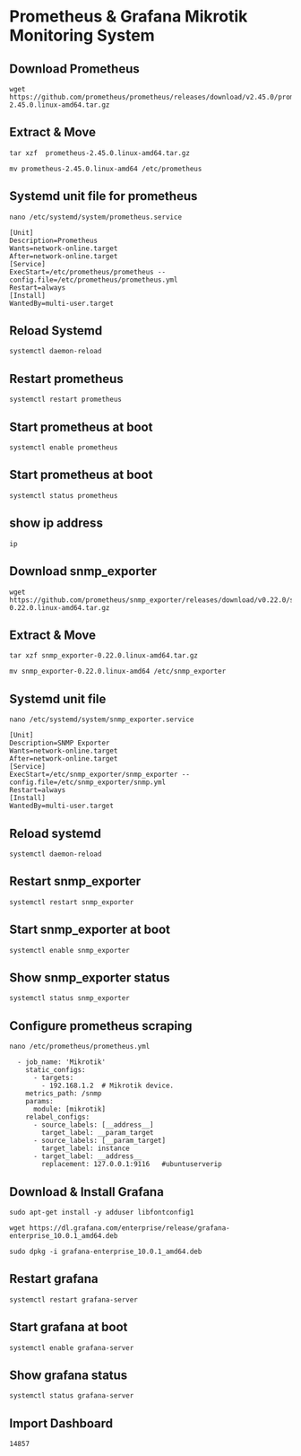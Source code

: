 # Prometheus & Grafana Mikrotik Monitoring System

## Download Prometheus


````
wget https://github.com/prometheus/prometheus/releases/download/v2.45.0/prometheus-2.45.0.linux-amd64.tar.gz
````

## Extract & Move

```
tar xzf  prometheus-2.45.0.linux-amd64.tar.gz
```

```
mv prometheus-2.45.0.linux-amd64 /etc/prometheus
```

## Systemd unit file for prometheus

```
nano /etc/systemd/system/prometheus.service
```

```
[Unit]
Description=Prometheus
Wants=network-online.target
After=network-online.target
[Service]
ExecStart=/etc/prometheus/prometheus --config.file=/etc/prometheus/prometheus.yml
Restart=always
[Install]
WantedBy=multi-user.target
```

## Reload Systemd

```
systemctl daemon-reload
```

## Restart prometheus

```
systemctl restart prometheus
```

## Start prometheus at boot

```
systemctl enable prometheus
```

## Start prometheus at boot

```
systemctl status prometheus
```

## show ip address

```
ip
```

## Download snmp_exporter

```
wget https://github.com/prometheus/snmp_exporter/releases/download/v0.22.0/snmp_exporter-0.22.0.linux-amd64.tar.gz
```

## Extract & Move

```
tar xzf snmp_exporter-0.22.0.linux-amd64.tar.gz
```

```
mv snmp_exporter-0.22.0.linux-amd64 /etc/snmp_exporter
```

## Systemd unit file

```
nano /etc/systemd/system/snmp_exporter.service
```

```
[Unit]
Description=SNMP Exporter
Wants=network-online.target
After=network-online.target
[Service]
ExecStart=/etc/snmp_exporter/snmp_exporter --config.file=/etc/snmp_exporter/snmp.yml
Restart=always
[Install]
WantedBy=multi-user.target
```

## Reload systemd

```
systemctl daemon-reload
```

## Restart snmp_exporter

```
systemctl restart snmp_exporter
```

## Start snmp_exporter at boot

```
systemctl enable snmp_exporter
```

## Show snmp_exporter status

```
systemctl status snmp_exporter
```

## Configure prometheus scraping

```
nano /etc/prometheus/prometheus.yml
```

```
  - job_name: 'Mikrotik'
    static_configs:
      - targets:
        - 192.168.1.2  # Mikrotik device.
    metrics_path: /snmp
    params:
      module: [mikrotik]
    relabel_configs:
      - source_labels: [__address__]
        target_label: __param_target
      - source_labels: [__param_target]
        target_label: instance
      - target_label: __address__
        replacement: 127.0.0.1:9116   #ubuntuserverip
```
	
	
## Download & Install Grafana

```
sudo apt-get install -y adduser libfontconfig1
```

```
wget https://dl.grafana.com/enterprise/release/grafana-enterprise_10.0.1_amd64.deb
```

```
sudo dpkg -i grafana-enterprise_10.0.1_amd64.deb
```


## Restart grafana

```
systemctl restart grafana-server
```

## Start grafana at boot

```
systemctl enable grafana-server
```

## Show grafana status

```
systemctl status grafana-server
```

## Import Dashboard

```
14857
```

